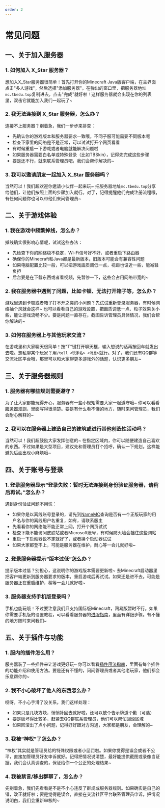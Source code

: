 ```yaml
---
order: 2
---
```


# 常见问题

## 一、关于加入服务器

### 1. 如何加入 X_Star 服务器？

想加入X_Star服务器很简单！首先打开你的Minecraft Java版客户端，在主界面点击"多人游戏"，然后选择"添加服务器"。在弹出的窗口里，把服务器地址`mc.tbedu.top`复制进去，点击"完成"就好啦！这样服务器就会出现在你的列表里，双击它就能加入我们一起玩了~ 

### 2. 我无法连接到 X_Star 服务器，怎么办？

连接不上服务器？别着急，我们一步步来排查：
- 先确认你的游戏版本和服务器要求一致哦，不同子服可能需要不同版本呢
- 检查下家里的网络是不是正常，可以试试打开个网页看看
- 有时候重启一下游戏或者电脑就能解决问题啦
- 如果服务器需要白名单或特殊登录（比如TBSkin），记得先完成这些步骤
- 要是还不行，就来联系管理员吧，我们会帮你解决的~ 

### 3. 我可以邀请朋友一起加入 X_Star 服务器吗？

当然可以！我们超欢迎你邀请小伙伴一起来玩~ 把服务器地址`mc.tbedu.top`分享给他们，让他们按照上面的步骤加入就行。对了，记得提醒他们完成注册流程哦，有任何问题你也可以带他们来问管理员~ 

## 二、关于游戏体验

### 1. 我在游戏中频繁掉线，怎么办？

掉线确实很影响心情呢，试试这些办法：
- 先检查下你的网络稳不稳定，Wi-Fi信号好不好，或者重启下路由器
- 确保你的Minecraft和Java都是最新版本，旧版本可能会有兼容性问题
- 如果电脑配置比较一般，可以把游戏画质调低一点，视距也设近一些，能减轻负担
- 后台要是在下载东西或者看视频，先暂停一下，这些会占用网络带宽的~ 

### 2. 我在服务器中遇到了问题，比如卡顿、无法打开箱子等，怎么办？

游戏里遇到卡顿或者箱子打不开之类的小问题？先试试重新登录服务器，有时候网络抽个风就会这样~ 也可以看看自己的游戏设置，把画质调低一点、粒子效果关小些，能让游戏流畅不少。要是问题一直存在，截图告诉管理员具体情况，我们会帮你解决的~ 

### 3. 如何在服务器上与其他玩家交流？

在游戏里和大家聊天很简单！按"T"键打开聊天框，输入想说的话再按回车就发出去啦。想私聊某个玩家？用`/tell <玩家名> <消息>`就行。对了，我们还有QQ群等交流社区平台哦，那里可以和大家聊更多游戏外的话题，认识更多朋友~ 

## 三、关于服务器规则

### 1. 服务器有哪些规则需要遵守？

为了让大家都能玩得开心，服务器有一些小规矩需要大家一起遵守哦~ 你可以看看[服务器规则](../eula/rules/)，里面写得很清楚。要是有什么看不懂的地方，随时来问管理员，我们会耐心解释的~ 

### 2. 我可以在服务器上建造自己的建筑或进行其他创造性活动吗？

当然可以！我们超鼓励大家发挥创意的~ 在指定区域内，你可以随便建造自己喜欢的东西。不过如果是大型项目，建议先和管理员打个招呼，确认一下规划，这样能避免后面出现小麻烦哦~ 

## 四、关于账号与登录

### 1. 登录服务器显示“登录失败：暂时无法连接到身份验证服务器，请稍后再试。”怎么办？

遇到身份验证问题不用慌：
- 如果你是以离线账号登录的，请先到[NameMC](https://zh-cn.namemc.com/)查询是否有一个正版玩家的用户名与你的离线用户名重复，如有，请联系服主
- 先看看你的网络能不能正常上网，打开个网页试试
- 检查下能不能访问皮肤站或者Microsoft账号，有时候防火墙会挡住这些网站
- 重启一下启动器说不定就好了，或者换个启动器试试
- 如果大家都登不上，可能是服务器在维护，耐心等一会儿就好啦~ 

### 2. 登录服务器提示“版本过低”怎么办？

提示版本过低？别担心，这说明你的游戏版本需要更新啦~ 去Minecraft启动器里把客户端更新到服务器要求的版本，重启游戏后再试试。如果还是进不去，可能是服务器正在重启维护，稍等一会儿就好啦~ 

### 3. 服务器支持手机版登录吗？

手机也能玩哦！不过要注意我们只支持国际版Minecraft，网易版暂时不行。如果你需要手机版的设置教程，可以看看服务器的[进服指南](../tech/guide/)，里面有详细步骤。有不懂的地方随时来问我们~ 

## 五、关于插件与功能

### 1. 服内的插件怎么用？

服务器装了一些插件来让游戏更好玩~ 你可以看看[插件用法指南](../tech/plugins/)，里面有每个插件的功能介绍和使用方法。要是还有不懂的，问问管理员或者其他老玩家，他们都会乐意帮你的~ 

### 2. 我不小心破坏了他人的东西怎么办？

哎呀，不小心手滑了没关系，我们这样处理：
- 如果只是几块方块，悄悄补回去就好啦，还可以放个告示牌道个歉（可选）
- 要是破坏得比较多，赶紧去QQ群联系管理员，他们可以帮忙回滚区域
- 如果回滚出了点小问题，记得好好跟对方沟通，大家都是朋友，会理解的~ 

### 3. 我被“神权”了怎么办？

“神权”其实就是管理员给的特殊权限或者小惩罚啦。如果你觉得是误会或者不公平，直接加管理员好友申诉就好。记得把情况说清楚，最好能提供截图或录像当证据，我们会认真调查的，保证给你一个公正的处理结果~ 

### 4. 我被禁言/移出群聊了，怎么办？

先别着急，我们先看看是不是不小心违反了群规或服务器规则。如果确实是自己的错，改正就好啦；要是觉得是误会，直接在交流社区平台联系管理员申诉，把情况说明白，我们会重新审核的~ 
